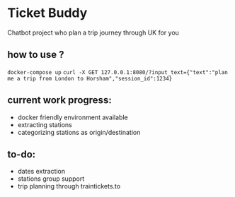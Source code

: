 # Ticket Buddy
Chatbot project who plan a trip journey through UK for you

## how to use ?

`docker-compose up`
`curl -X GET 127.0.0.1:8080/?input_text={"text":"plan me a trip from London to Horsham","session_id":1234}`

## current work progress:

- docker friendly environment available
- extracting stations
- categorizing stations as origin/destination

## to-do:
- dates extraction
- stations group support
- trip planning through traintickets.to